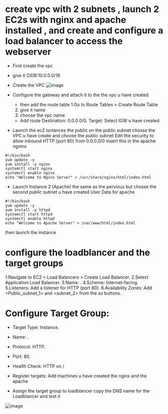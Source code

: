 # create vpc with 2 subnets , launch 2 EC2s with nginx and apache installed , and create and configure a load balancer to access the webserver
- First create the vpc
- give it CIDR:10.0.0.0/16
- Create the VPC
  ![image](https://github.com/user-attachments/assets/5e3de383-aa51-402a-b738-20613493e949)
- Configure the gateway
  and attach it to the the vpc u have created

  - then add the route table
  1.Go to Route Tables > Create Route Table
  2. give it name
  3. choose the vpc name
    - Add route
 Destination: 0.0.0.0/0.
Target: Select IGW u have created.

- Launch the ec2 isntances the public 
on the public subnet chosse the VPC u have create and choose the public subnet
Edit the security to allow  inbound HTTP (port 80) from 0.0.0.0/0
insert this in the apache ngninx
```
#!/bin/bash
yum update -y
yum install -y nginx
systemctl start nginx
systemctl enable nginx
echo "Welcome to Nginx Server" > /usr/share/nginx/html/index.html
```
- Launch Instance 2 (Apache)
the same as the pervious but chosse the second public subnet u have created
User Data for apache
```
#!/bin/bash
yum update -y
yum install -y httpd
systemctl start httpd
systemctl enable httpd
echo "Welcome to Apache Server" > /var/www/html/index.html
```
then launch the instance 
# configure the loadblancer and the target groups 

1.Navigate to EC2 > Load Balancers > Create Load Balancer.
2.Select Application Load Balancer.
3.Name: <Name>.
4.Scheme: Internet-facing.
5.Listeners: Add a listener for HTTP (port 80).
6.Availability Zones: Add <Public_subnet_1> and <subnet_2> from the az buttons.

# Configure Target Group:
- Target Type: Instance.
- Name: <Name>.
- Protocol: HTTP.
- Port: 80.
- Health Check: HTTP on /
- Register targets: Add machines u have created the nginx and the apache

- Assign the target group to loadblancer
copy the DNS name for the Loadblancer and test it 


![image](https://github.com/user-attachments/assets/c202ade2-56f6-40ff-a331-9b13031a5c2a)



